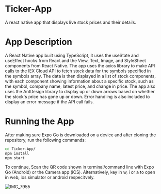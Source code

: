 # Ticker-App
A react native app that displays live stock prices and their details.

# App Description
A React Native app built using TypeScript, it uses the useState and useEffect hooks from React and the View, Text, Image, and StyleSheet components from React Native. The app uses the axios library to make API calls to the IEX Cloud API to fetch stock data for the symbols specified in the symbols array. The data is then displayed in a list of stock components, with each component showing information about a specific stock, such as the symbol, company name, latest price, and change in price. The app also uses the AntDesign library to display up or down arrows based on whether the stock's price has gone up or down. Error handling is also included to display an error message if the API call fails.

# Running the App
After making sure Expo Go is downloaded on a device and after cloning the repository, run the following commands:

```bash
cd Ticker-App/
npm install
npm start
```
To continue, Scan the QR code shown in terminal/command line with Expo Go (Android) or the Camera app (iOS). Alternatively, key in w, i or a to open in web, ios simulator or android respecitvely.

![IMG_7955](https://user-images.githubusercontent.com/65294826/214460528-3a17f63b-9f19-4238-b12c-8e844f949d5e.jpeg)



